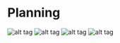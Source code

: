 # Planning

![alt tag](http://stadepoitevinrugby.fr/img/actualites/actu-282/actualite-rugby-282-thumb-218.png)
![alt tag](http://www.formanosque.fr/formations/internet/b013-formation-html5-css3-php5-site-dynamique-et-responsive/logo-html5css3php.png)
![alt tag](http://ncce.waketech.edu/wp-content/uploads/2013/08/jQuery-Ajax-Write-More-Do-Less.jpg)
![alt tag](http://dannykapp.com/wp-content/uploads/2015/07/bootstrap02.png)
